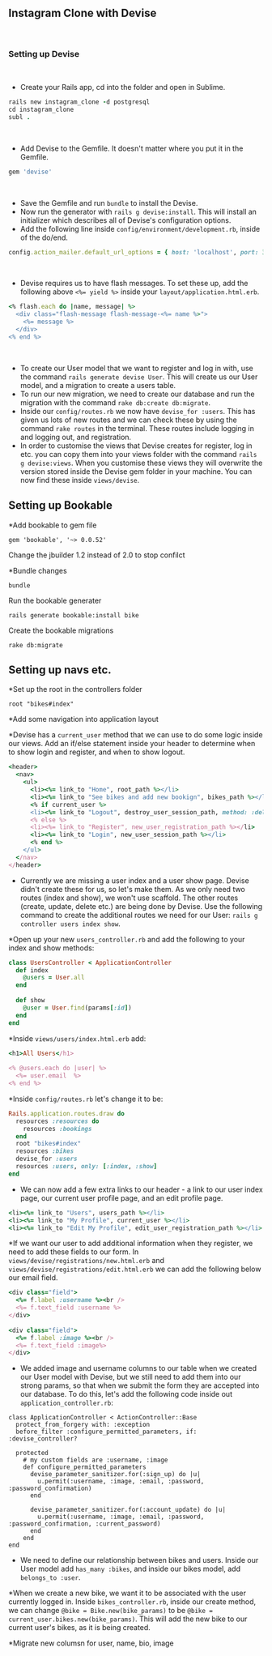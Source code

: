 ## Instagram Clone with Devise
​
### Setting up Devise
​
* Create your Rails app, cd into the folder and open in Sublime.
​
```ruby
rails new instagram_clone -d postgresql
cd instagram_clone
subl .
```
​
* Add Devise to the Gemfile. It doesn't matter where you put it in the Gemfile.
​
```ruby
gem 'devise'
```
​
* Save the Gemfile and run `bundle` to install the Devise.
​
* Now run the generator with `rails g devise:install`. This will install an initializer which describes all of Devise's configuration options.
​
* Add the following line inside `config/environment/development.rb`, inside of the do/end. 
​
```ruby
config.action_mailer.default_url_options = { host: 'localhost', port: 3000 }
```
​
* Devise requires us to have flash messages. To set these up, add the following above `<%= yield %>` inside your `layout/application.html.erb`.
​
```ruby
<% flash.each do |name, message| %>
  <div class="flash-message flash-message-<%= name %>">
    <%= message %>
  </div>
<% end %>
```
​
* To create our User model that we want to register and log in with, use the command `rails generate devise User`. This will create us our User model, and a migration to create a users table.
​
* To run our new migration, we need to create our database and run the migration with the command `rake db:create db:migrate`.
​
* Inside our `config/routes.rb` we now have `devise_for :users`. This has given us lots of new routes and we can check these by using the command `rake routes` in the terminal. These routes include logging in and logging out, and registration. 
​
* In order to customise the views that Devise creates for register, log in etc. you can copy them into your views folder with the command `rails g devise:views`. When you customise these views they will overwrite the version stored inside the Devise gem folder in your machine. You can now find these inside `views/devise`.

## Setting up Bookable

*Add bookable to gem file
```
gem 'bookable', '~> 0.0.52'
```
Change the jbuilder 1.2 instead of 2.0 to stop confilct

*Bundle changes
```
bundle
```

Run the bookable generater

```
rails generate bookable:install bike
```
Create the bookable migrations

```
rake db:migrate
```

## Setting up navs etc.

*Set up the root in the controllers folder
```
root "bikes#index"
```

*Add some navigation into application layout

*Devise has a `current_user` method that we can use to do some logic inside our views. Add an if/else statement inside your header to determine when to show login and register, and when to show logout.
​
```ruby
<header>
  <nav>
    <ul>
      <li><%= link_to "Home", root_path %></li>
      <li><%= link_to "See bikes and add new bookign", bikes_path %></li>
      <% if current_user %>
      <li><%= link_to "Logout", destroy_user_session_path, method: :delete %></li>
      <% else %>
      <li><%= link_to "Register", new_user_registration_path %></li>
      <li><%= link_to "Login", new_user_session_path %></li>
      <% end %>
    </ul>
  </nav>
</header>
```
* Currently we are missing a user index and a user show page. Devise didn't create these for us, so let's make them. As we only need two routes (index and show), we won't use scaffold. The other routes (create, update, delete etc.) are being done by Devise. Use the following command to create the additional routes we need for our User: `rails g controller users index show`.

*Open up your new `users_controller.rb` and add the following to your index and show methods:
​
```ruby
class UsersController < ApplicationController
  def index
    @users = User.all
  end
​
  def show
    @user = User.find(params[:id])
  end
end
```


*Inside `views/users/index.html.erb` add:
​
```ruby
<h1>All Users</h1>
​
<% @users.each do |user| %>
  <%= user.email  %>
<% end %>
```

*Inside `config/routes.rb` let's change it to be:
​
```ruby
Rails.application.routes.draw do
  resources :resources do
    resources :bookings
  end
  root "bikes#index"
  resources :bikes
  devise_for :users
  resources :users, only: [:index, :show]
end
```
* We can now add a few extra links to our header - a link to our user index page, our current user profile page, and an edit profile page. 
​
```ruby
<li><%= link_to "Users", users_path %></li>
<li><%= link_to "My Profile", current_user %></li>
<li><%= link_to "Edit My Profile", edit_user_registration_path %></li>
```

*If we want our user to add additional information when they register, we need to add these fields to our form. In `views/devise/registrations/new.html.erb` and `views/devise/registrations/edit.html.erb` we can add the following below our email field.

```ruby
<div class="field">
  <%= f.label :username %><br />
  <%= f.text_field :username %>
</div>
​
<div class="field">
  <%= f.label :image %><br />
  <%= f.text_field :image%>
</div>
```
* We added image and username columns to our table when we created our User model with Devise, but we still need to add them into our strong params, so that when we submit the form they are accepted into our database. To do this, let's add the following code inside out `application_controller.rb`:

```
class ApplicationController < ActionController::Base
  protect_from_forgery with: :exception
  before_filter :configure_permitted_parameters, if: :devise_controller?

  protected
    # my custom fields are :username, :image
    def configure_permitted_parameters
      devise_parameter_sanitizer.for(:sign_up) do |u|
        u.permit(:username, :image, :email, :password, :password_confirmation)
      end

      devise_parameter_sanitizer.for(:account_update) do |u|
        u.permit(:username, :image, :email, :password, :password_confirmation, :current_password)
      end
    end
end
```
* We need to define our relationship between bikes and users. Inside our User model add `has_many :bikes`, and inside our bikes model, add `belongs_to :user`.

*When we create a new bike, we want it to be associated with the user currently logged in. Inside `bikes_controller.rb`, inside our create method, we can change `@bike = Bike.new(bike_params)` to be `@bike = current_user.bikes.new(bike_params)`. This will add the new bike to our current user's bikes, as it is being created. 

*Migrate new columsn for user, name, bio, image

```




